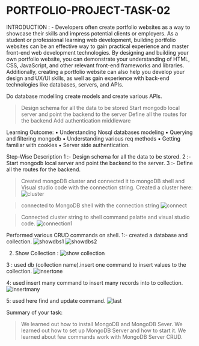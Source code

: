 # PORTFOLIO-PROJECT-TASK-02


INTRODUCTION : - Developers often create portfolio websites as a way to showcase their skills and impress potential clients or employers. As a student or professional learning web development, building portfolio websites can be an effective way to gain practical experience and master front-end web development technologies. By designing and building your own portfolio website, you can demonstrate your understanding of HTML, CSS, JavaScript, and other relevant front-end frameworks and libraries. Additionally, creating a portfolio website can also help you develop your design and UX/UI skills, as well as gain experience with back-end technologies like databases, servers, and APIs.

Do database modelling create models and create various APIs.
> Design schema for all the data to be stored
> Start mongodb local server and point the backend to the server
> Define all the routes for the backend
> Add authentication middleware

Learning Outcome:
▪ Understanding Nosql databases modeling
▪ Querying and filtering mongodb
▪ Understanding various req methods
▪ Getting familiar with cookies ▪ Server side authentication.

Step-Wise Description
1 :- Design schema for all the data to be stored.
2 :- Start mongodb local server and point the backend to the server.
3 :- Define all the routes for the backend.

> Created mongoDB cluster and connected it to mongoDB shell and Visual studio code with the connection string.
  Created a cluster here:
![cluster](https://user-images.githubusercontent.com/128464993/227309779-391fd5cb-b2b0-4bca-aa3b-ea26cd785f4f.png)

> connected to MongoDB shell with the connection string 
![connect](https://user-images.githubusercontent.com/128464993/227310211-0bbea59b-d59d-4c15-8516-c050a3a250c2.png)

> Connected cluster string to shell command palatte and visual studio code.
![connection1](https://user-images.githubusercontent.com/128464993/227310542-34a25f9f-6220-4f1f-b30d-10afa58d41fd.png)

Performed various CRUD commands on shell.
1:- created a database and collection.
![showdbs1](https://user-images.githubusercontent.com/128464993/227310816-df8ad423-a904-4727-a2ec-93e89539f7f9.png)
![showdbs2](https://user-images.githubusercontent.com/128464993/227310937-88756966-d3b9-4658-943c-778eed4e22ca.png)

2. Show Collection :
![show collection](https://user-images.githubusercontent.com/128464993/227311124-9199d9a7-1fd2-4e40-b7e7-44e73f74b7c8.png)

3 : used db (collection name).insert one command to insert values to the collection.
![insertone](https://user-images.githubusercontent.com/128464993/227311376-4ff237aa-3efa-4625-b8b8-5fce8644ee6c.png)

4: used insert many command to insert many records into to collection.
![insertmany](https://user-images.githubusercontent.com/128464993/227311541-f9dd56c6-8a45-4815-87de-201992851365.png)

5: used here find and update command.
![last](https://user-images.githubusercontent.com/128464993/227311729-5604293e-dcf3-4c6c-b952-962c65a99271.png)


Summary of your task:
> We learned out how to install MongoDB and MongoDB Sever.
> We learned out how to set up MongoDB Server and how to start it.
> We learned about few commands work with MongoDB Server CRUD.


















